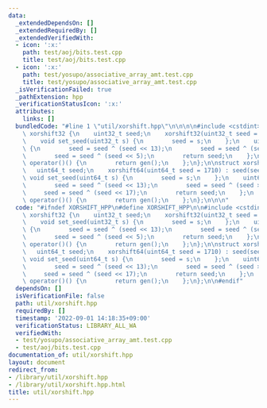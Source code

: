 ```yaml
---
data:
  _extendedDependsOn: []
  _extendedRequiredBy: []
  _extendedVerifiedWith:
  - icon: ':x:'
    path: test/aoj/bits.test.cpp
    title: test/aoj/bits.test.cpp
  - icon: ':x:'
    path: test/yosupo/associative_array_amt.test.cpp
    title: test/yosupo/associative_array_amt.test.cpp
  _isVerificationFailed: true
  _pathExtension: hpp
  _verificationStatusIcon: ':x:'
  attributes:
    links: []
  bundledCode: "#line 1 \"util/xorshift.hpp\"\n\n\n\n#include <cstdint>\n\nstruct\
    \ xorshift32 {\n    uint32_t seed;\n    xorshift32(uint32_t seed = 1710) : seed(seed){};\n\
    \    void set_seed(uint32_t s) {\n        seed = s;\n    };\n    uint32_t gen()\
    \ {\n        seed = seed ^ (seed << 13);\n        seed = seed ^ (seed >> 17);\n\
    \        seed = seed ^ (seed << 5);\n        return seed;\n    };\n    uint32_t\
    \ operator()() {\n        return gen();\n    };\n};\n\nstruct xorshift64 {\n \
    \   uint64_t seed;\n    xorshift64(uint64_t seed = 1710) : seed(seed){};\n   \
    \ void set_seed(uint64_t s) {\n        seed = s;\n    };\n    uint64_t gen() {\n\
    \        seed = seed ^ (seed << 13);\n        seed = seed ^ (seed >> 7);\n   \
    \     seed = seed ^ (seed << 17);\n        return seed;\n    };\n    uint64_t\
    \ operator()() {\n        return gen();\n    };\n};\n\n\n"
  code: "#ifndef XORSHIFT_HPP\n#define XORSHIFT_HPP\n\n#include <cstdint>\n\nstruct\
    \ xorshift32 {\n    uint32_t seed;\n    xorshift32(uint32_t seed = 1710) : seed(seed){};\n\
    \    void set_seed(uint32_t s) {\n        seed = s;\n    };\n    uint32_t gen()\
    \ {\n        seed = seed ^ (seed << 13);\n        seed = seed ^ (seed >> 17);\n\
    \        seed = seed ^ (seed << 5);\n        return seed;\n    };\n    uint32_t\
    \ operator()() {\n        return gen();\n    };\n};\n\nstruct xorshift64 {\n \
    \   uint64_t seed;\n    xorshift64(uint64_t seed = 1710) : seed(seed){};\n   \
    \ void set_seed(uint64_t s) {\n        seed = s;\n    };\n    uint64_t gen() {\n\
    \        seed = seed ^ (seed << 13);\n        seed = seed ^ (seed >> 7);\n   \
    \     seed = seed ^ (seed << 17);\n        return seed;\n    };\n    uint64_t\
    \ operator()() {\n        return gen();\n    };\n};\n\n#endif"
  dependsOn: []
  isVerificationFile: false
  path: util/xorshift.hpp
  requiredBy: []
  timestamp: '2022-09-01 14:18:35+09:00'
  verificationStatus: LIBRARY_ALL_WA
  verifiedWith:
  - test/yosupo/associative_array_amt.test.cpp
  - test/aoj/bits.test.cpp
documentation_of: util/xorshift.hpp
layout: document
redirect_from:
- /library/util/xorshift.hpp
- /library/util/xorshift.hpp.html
title: util/xorshift.hpp
---
```

